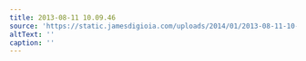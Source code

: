 ```yaml
---
title: 2013-08-11 10.09.46
source: 'https://static.jamesdigioia.com/uploads/2014/01/2013-08-11-10-09-46-scaled.jpg'
altText: ''
caption: ''
---
```


